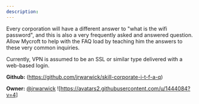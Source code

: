 ```yaml
---
description: 
---
```

Every corporation will have a different answer to "what is the wifi password", and this is also a very frequently asked and answered question. Allow Mycroft to help with the FAQ load by teaching him the answers to these very common inquiries.

Currently, VPN is assumed to be an SSL or similar type delivered with a web-based login.

**Github:** (https://github.com/jrwarwick/skill-corporate-i-t-f-a-q)

**Owner:** [@jrwarwick](https://github.com/jrwarwick) ![https://avatars2.githubusercontent.com/u/1444084?v=4]


